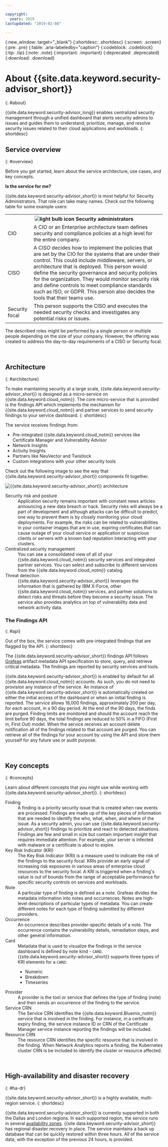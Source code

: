 ```yaml
---

copyright:
  years: 2019
lastupdated: "2019-02-08"

---
```


{:new_window: target="_blank"}
{:shortdesc: .shortdesc}
{:screen: .screen}
{:pre: .pre}
{:table: .aria-labeledby="caption"}
{:codeblock: .codeblock}
{:tip: .tip}
{:note: .note}
{:important: .important}
{:deprecated: .deprecated}
{:download: .download}

# About {{site.data.keyword.security-advisor_short}}
{: #about}

{{site.data.keyword.security-advisor_long}} enables centralized security management through a unified dashboard that alerts security admins to issues and guides them to understand, prioritize, manage, and resolve security issues related to their cloud applications and workloads.
{: shortdesc}


## Service overview
{: #overview}

Before you get started, learn about the service architecture, use cases, and key concepts.

**Is the service for me?**

{{site.data.keyword.security-advisor_short}} is most helpful for Security Administrators. That role can take many names. Check out the following table for some example users:

<table>
  <tr>
    <th colspan=2><img src="images/idea.png" alt="light bulb icon"/> Security administrators</th>
  </tr>
  <tr>
    <td>CIO</td>
    <td>A CIO or an Enterprise architecture team defines security and compliance policies at a high level for the entire company.</td>
  </tr>
  <tr>
    <td>CISO</td>
    <td>A CISO decides how to implement the policies that are set by the CIO for the systems that are under their control. This could include middleware, servers, or architecture that is deployed. This person would define the security governance and security policies for the organization. They would monitor security risk and define controls to meet compliance standards such as ISO, or GDPR. This person also decides the tools that their teams use.</td>
  </tr>
  <tr>
    <td>Security focal</td>
    <td>This person supports the CISO and executes the needed security checks and investigates any potential risks or issues. </td>
  </tr>
</table>

The described roles might be performed by a single person or multiple people depending on the size of your company. However, the offering was created to address the day-to-day requirements of a CISO or Security focal.

</br>

## Architecture
{: #architecture}

To make maintaining security at a large scale, {{site.data.keyword.security-advisor_short}} is designed as a micro-service on {{site.data.keyword.cloud_notm}}. The core micro-service that is provided is the findings API which implements the mechanism for {{site.data.keyword.cloud_notm}} and partner services to send security findings to your service dashboard.
{: shortdesc}

The service receives findings from:
* Pre-integrated {{site.data.keyword.cloud_notm}} services like Certificate Manager and Vulnerability Advisor
* Network Insights
* Activity Insights
* Partners like NeuVector and Twistlock
* Custom integrations with your other security tools

Check out the following image to see the way that {{site.data.keyword.security-advisor_short}} components fit together.

![{{site.data.keyword.security-advisor_short}} architecture](images/architecture.png)

<dl>
  <dt>Security risk and posture</dt>
    <dd>Application security remains important with constant news articles announcing a new data breach or hack. Security risks will always be a part of development and although attacks can be difficult to predict, one way to prevent them is by closely monitoring your cloud deployments. For example, the risks can be related to vulnerabilities in your container images that are in use, expiring certificates that can cause outage of your cloud service or application or suspicious clients or servers with a known bad reputation interacting with your clusters.</dd>
  <dt>Centralized security management</dt>
    <dd>You can see a consolidated view of all of your {{site.data.keyword.cloud_notm}} security services and integrated partner services. You can select and subscribe to different services from the {{site.data.keyword.cloud_notm}} catalog.</dd>
  <dt>Threat detection</dt>
    <dd>{{site.data.keyword.security-advisor_short}} leverages the information that is gathered by IBM X-Force, other {{site.data.keyword.cloud_notm}} services, and partner solutions to detect risks and threats before they become a security issue. The service also provides analytics on top of vulnerability data and network activity data.</dd>
</dl>


### The Findings API
{: #api}

Out of the box, the service comes with pre-integrated findings that are flagged by the API.
{: shortdesc}

The {{site.data.keyword.security-advisor_short}} findings API follows [Grafeas](http://grafeas.ng.bluemix.net/ui/) artifact metadata API specification to store, query, and retrieve critical metadata. The findings are reported by security services and tools.

{{site.data.keyword.security-advisor_short}} is enabled by default for all {{site.data.keyword.cloud_notm}} accounts. As such, you do not need to provision any instance of the service. An instance of {{site.data.keyword.security-advisor_short}} is automatically created on either the initial access of the dashboard or when an initial finding is reported. The service allows 18,000 findings, approximately 200 per day, for each account, in a 90 day period. At the end of the 90 days, the finds are purged. Finding limits are monitored and should the account reach the limit before 90 days, the total findings are reduced to 50% in a FIFO (First in, First Out) model. When the service receives an account delete notification all of the findings related to that account are  purged. You can retrieve all of the findings for your account by using the API and store them yourself for any future use or audit purpose.

</br>

## Key concepts
{: #concepts}

Learn about different concepts that you might use while working with {{site.data.keyword.security-advisor_short}}.
{: shortdesc}

<dl>
  <dt>Finding</dt>
    <dd>A finding is a priority security issue that is created when raw events are processed. Findings are made up of the key pieces of information that are needed to identify the who, what, when, and where of the issue. As a security admin, you can use {{site.data.keyword.security-advisor_short}} findings to prioritize and react to detected situations.</br> Findings are few and small in size but contain important insight that requires immediate attention. For example, your server is infected with malware or a certificate is about to expire.</dd>
  <dt>Key Risk Indicator (KRI)</dt>
    <dd>The Key Risk Indicator (KRI) is a measure used to indicate the risk of the findings to the security focal. KRIs provide an early signal of increasing risk exposures in various areas of enterprise cloud resources to the security focal. A KRI is triggered when a finding's value is out of bounds from the range of acceptable performance for specific security controls on services and workloads.</dd>
  <dt>Note</dt>
    <dd>A particular type of finding is defined as a note. Grafeas divides the metadata information into notes and occurrences. Notes are high-level descriptions of particular types of metadata. You can create different notes for each type of finding submitted by different providers.</dd>
  <dt>Occurrence</dt>
    <dd>An occurrence describes provider-specific details of a note. The occurrence contains the vulnerability details, remediation steps, and other general information.</dd>
  <dt>Card</dt>
    <dd>Metadata that is used to visualize the findings in the service dashboard is defined by note kind - <code>CARD</code>. {{site.data.keyword.security-advisor_short}} supports three types of KRI elements for a <code>CARD</code>: <ul><li>Numeric</li><li>Breakdown</li><li>Timeseries</li></ul></dd>
  <dt>Provider</dt>
    <dd>A provider is the tool or service that defines the type of finding (note) and then sends an occurrence of the finding to the service.</dd>
  <dt>Service CRN</dt>
    <dd>The Service CRN identifies the {{site.data.keyword.Bluemix_notm}} service that is involved in the finding. For instance, in a certificate expiry finding, the service instance ID or CRN of the Certificate Manager service instance reporting the findings will be included.</dd>
  <dt>Resource CRN</dt>
    <dd>The resource CRN identifies the specific resource that is involved in the finding. When Network Analytics reports a finding, the Kubernetes cluster CRN is be included to identify the cluster or resource affected.</dd>
</dl>

</br>

## High-availability and disaster recovery
{: #ha-dr}

{{site.data.keyword.security-advisor_short}} is a highly available, multi-region service.
{: shortdesc}

{{site.data.keyword.security-advisor_short}} is currently supported in both the Dallas and London regions. In each supported region, the service runs in several [availability zones](https://www.ibm.com/blogs/bluemix/2018/06/improving-app-availability-multizone-clusters/). {{site.data.keyword.security-advisor_short}} has regional disaster recovery in place. The service maintains a back up database that can be quickly restored within three hours. All of the service data, with the exception of the previous 24 hours, is provided.


</br>
</br>
